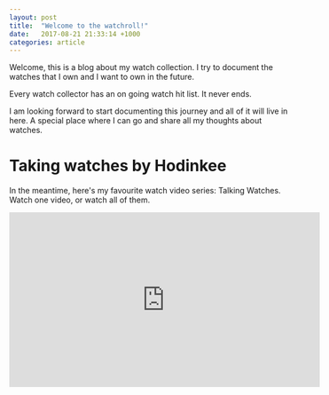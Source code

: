 ```yaml
---
layout: post
title:  "Welcome to the watchroll!"
date:   2017-08-21 21:33:14 +1000
categories: article
---
```

Welcome, this is a blog about my watch collection. I try to document the watches that I own and I want to own in the future.

Every watch collector has an on going watch hit list. It never ends.

I am looking forward to start documenting this journey and all of it will live in here. A special place where I can go and share all my thoughts about watches.

# Taking watches by Hodinkee

In the meantime, here's my favourite watch video series: Talking Watches. Watch one video, or watch all of them.

<iframe width="560" height="315" src="https://www.youtube.com/embed/videoseries?list=PL8ItWFMVx1xLydK3b8CBsZPfeeRJGGYYL" frameborder="0" allowfullscreen></iframe>

